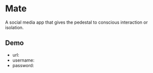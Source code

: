# Mate
A social media app that gives the pedestal to conscious interaction or isolation.

## Demo
- url: 
- username: 
- password: 